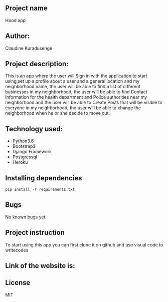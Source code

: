 ## Project name

Hood app

## Author:

Claudine Kuradusenge

## Project description:

 This is an app where the user will Sign in with the application to start using,set up a profile about a user and a general location and my neighborhood name, the user will be able to find a list of different businesses in my neighborhood, the user will be able to find Contact Information for the health department and Police authorities near my neighborhood and the user will be able to Create Posts that will be visible to everyone in my neighborhood, the user will be able to change the neighborhood when he or she decide to move out.

 ## Technology used:

* Python3.6
* Bootstrap3
* Django Framework
* Postgressql
* Heroku

## Installing dependencies

`pip install -r requirements.txt`

## Bugs

No known bugs yet

## Project instruction 

To start using this app you can first clone it on github
and use visual code to writecodes

 ## Link of the website is:



 ## License 

MIT



